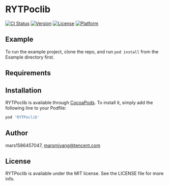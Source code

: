 # RYTPoclib

[![CI Status](https://img.shields.io/travis/mars1586457047/RYTPoclib.svg?style=flat)](https://travis-ci.org/mars1586457047/RYTPoclib)
[![Version](https://img.shields.io/cocoapods/v/RYTPoclib.svg?style=flat)](https://cocoapods.org/pods/RYTPoclib)
[![License](https://img.shields.io/cocoapods/l/RYTPoclib.svg?style=flat)](https://cocoapods.org/pods/RYTPoclib)
[![Platform](https://img.shields.io/cocoapods/p/RYTPoclib.svg?style=flat)](https://cocoapods.org/pods/RYTPoclib)

## Example

To run the example project, clone the repo, and run `pod install` from the Example directory first.

## Requirements

## Installation

RYTPoclib is available through [CocoaPods](https://cocoapods.org). To install
it, simply add the following line to your Podfile:

```ruby
pod 'RYTPoclib'
```

## Author

mars1586457047, marsmjyang@tencent.com

## License

RYTPoclib is available under the MIT license. See the LICENSE file for more info.
